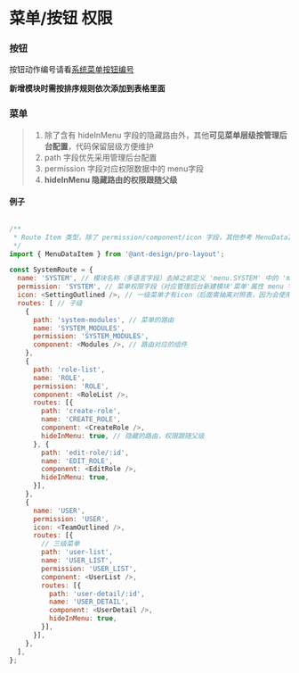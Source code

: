 # 菜单/按钮 权限

### 按钮

  按钮动作编号请看[系统菜单按钮编号](https://alidocs.dingtalk.com/i/team/pyjzZVdqrbdKMzwx/docs/pyjzZvWle1lwyzwx?corpId=ding7028cfa3897daa84&iframeQuery=sheet_range%3Dkgqie6hm_16_2_3_1)

  **新增模块时需按排序规则依次添加到表格里面**


### 菜单

  >   1. 除了含有 hideInMenu 字段的隐藏路由外，其他**可见菜单层级按管理后台配置**，代码保留层级方便维护
  >   2. path 字段优先采用管理后台配置
  >   3. permission 字段对应权限数据中的 menu字段
  >   4. **hideInMenu 隐藏路由的权限跟随父级**

#### 例子

```js

/**
 * Route Item 类型，除了 permission/component/icon 字段，其他参考 MenuDataItem
 */
import { MenuDataItem } from '@ant-design/pro-layout';

const SystemRoute = {
  name: 'SYSTEM', // 模块名称（多语言字段）去掉之前定义 'menu.SYSTEM' 中的 'menu.'
  permission: 'SYSTEM', // 菜单权限字段（对应管理后台新建模块'菜单'属性 menu 字段）
  icon: <SettingOutlined />, // 一级菜单才有icon（后面需抽离对照表，因为会使用自定义图标）
  routes: [ // 子级
    {
      path: 'system-modules', // 菜单的路由
      name: 'SYSTEM_MODULES',
      permission: 'SYSTEM_MODULES',
      component: <Modules />, // 路由对应的组件
    },
    {
      path: 'role-list',
      name: 'ROLE',
      permission: 'ROLE',
      component: <RoleList />,
      routes: [{
        path: 'create-role',
        name: 'CREATE_ROLE',
        component: <CreateRole />,
        hideInMenu: true, // 隐藏的路由，权限跟随父级
      }, {
        path: 'edit-role/:id',
        name: 'EDIT_ROLE',
        component: <EditRole />,
        hideInMenu: true,
      }],
    },
    {
      name: 'USER',
      permission: 'USER',
      icon: <TeamOutlined />,
      routes: [{
        // 三级菜单
        path: 'user-list',
        name: 'USER_LIST',
        permission: 'USER_LIST',
        component: <UserList />,
        routes: [{
          path: 'user-detail/:id',
          name: 'USER_DETAIL',
          component: <UserDetail />,
          hideInMenu: true,
        }],
      }],
    },
  ],
};


```